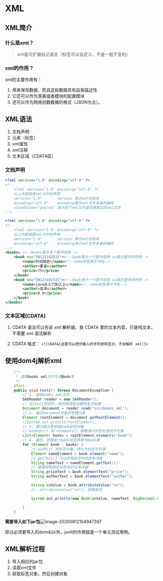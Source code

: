 # XML

## XML简介

### 什么是xml？

> xml是可扩展标记语言（标签可以自定义，不是一程不变的）

### xml的作用？

xml的主要作用有：

1. 用来保存数据，而且这些数据具有自我描述性
2. 它还可以作为羡慕或者模块的配置模块
3. 还可以作为网络创数数据的格式（JSON为主）。

## XML语法

1. 文档声明
2. 元素（标签）
3. xml属性
4. xml注释
5. 文本区域（CDATA区）

### 文档声明

```xml
<?xml version="1.0" encoding="utf-8" ?>
<!--
    <?xml version="1.0" encoding="utf-8" ?>
    以上内容就是xml文件的声明
    version="1.0"       version 表示xml的版本
    encoding="utf-8"    encoding表示xml文件本身的编码
	standalone="yes/no"	表示这个xml文件是否是独立的xml文件
-->

```

```xml
<?xml version="1.0" encoding="utf-8" ?>
<!--
    <?xml version="1.0" encoding="utf-8" ?>
    以上内容就是xml文件的声明
    version="1.0"       version 表示xml的版本
    encoding="utf-8"    encoding表示xml文件本身的编码
-->
<books> <!--books表示多个图书信息-->
    <book sn="SN123141515"><!--book表示一个图书信息 sn表示图书序列号-->
        <name>时间简史</name><!--name标签表示书名-->
        <author>霍金</author>
        <price>75</price>
    </book>
    <book sn="SN123181515"><!--book表示一个图书信息 sn表示图书序列号-->
        <name>java从入门到入土</name><!--name标签表示书名-->
        <author>高淇</author>
        <price>0.9</price>
    </book>
</books>
```

### 文本区域(CDATA)

1. CDATA 语法可以告诉 xml 解析器，我 CDATA 里的文本内容，只是纯文本，不需要 xml 语法解析 

2. CDATA 格式：  `<![CDATA[这里可以把你输入的字符原样显示，不会解析 xml]]>`

## 使用dom4j解析xml

```java
	/**
     * 读取books.xml文件生成Book类
     */
    @Test
    public void test2() throws DocumentException {
        // 1. 读取books.xml文件
        SAXReader reader = new SAXReader();
        // 在Junit测试中，相对路径始从模块名开始算
        Document document = reader.read("src/books.xml");
        // 2. 通过Document对象获取根元素
        Element rootElement = document.getRootElement();
        //System.out.println(rootElement);
        // 3. 通过根元素获取book标签对象
        // element() 和 elements() 都是通过标签名查找子元素
        List<Element> books = rootElement.elements("book");
        // 4. 遍历，处理每个book标签转换为Book类
        for (Element book : books) {
            // asXML() 把标签对象，转化为标签字符串
            Element nameElement = book.element("name");
            // getText() 可以获取标签中的文本内容
            String nameText = nameElement.getText();
            // 直接获取指定标签名的文本内容
            String priceText = book.elementText("price");
            String authorText = book.elementText("author");

            String snValue = book.attributeValue("sn");
            // .attributeValue("sn"); 获取属性

            System.out.println(new Book(snValue, nameText, BigDecimal.valueOf(Double.parseDouble(priceText)), authorText));

        }
    }
```

**需要导入如下jar包**![image-20200812104947397](C:\Users\张辉\Desktop\javaweb\notes\xml.assets\image-20200812104947397.png)

除过必须要导入的dom4j以外，junit的作用就是一个单元测试用例。

## XML解析过程

1. 导入相应的jar包
2. 读取xml文件
3. 获取标签对象，然后创建对象
